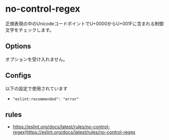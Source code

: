 # no-control-regex

正規表現の中のUnicodeコードポイントでU+0000からU+001Fに含まれる制御文字をチェックします。

## Options

オプションを受け入れません。

## Configs

以下の設定で使用されています

- `"eslint:recommended": "error"`

## rules

- https://eslint.org/docs/latest/rules/no-control-regex)https://eslint.org/docs/latest/rules/no-control-regex
